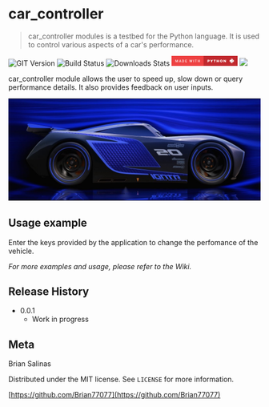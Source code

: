 # car_controller
> car_controller modules is a testbed for the Python language.  It is used to control various aspects of a car's performance.

![GIT Version][git-image]
![Build Status][brian-image]
![Downloads Stats][npm-downloads]
<img src="https://github.com/Brian77077/Latest_Car/blob/master/img/python.jpg" height="20">
<img src="https://github.com/Brian77077/Latest_Car/blob/master/img/Windows_10_Logo.svg" height="20">

car_controller module allows the user to speed up, slow down or query performance details.  It also provides feedback on user inputs.

![Header][car-header]

## Usage example

Enter the keys provided by the application to change the perfomance of the vehicle.

_For more examples and usage, please refer to the Wiki._

## Release History

* 0.0.1
    * Work in progress

## Meta

Brian Salinas

Distributed under the MIT license. See ``LICENSE`` for more information.

[https://github.com/Brian77077](https://github.com/Brian77077)

<!-- Markdown link & img dfn's -->
[git-image]: https://img.shields.io/badge/github-v0.0.1-brightgreen.svg
[car-header]: https://github.com/Brian77077/Latest_Car/blob/master/img/maxresdefault.jpg
[npm-downloads]: https://img.shields.io/badge/downloads-0%2Fmonth-yellowgreen.svg
[brian-image]: https://img.shields.io/badge/build-passing-green.svg

